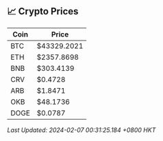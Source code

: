 ## 📈 Crypto Prices

| Coin | Price |
| ---- | ----- |
| BTC | $43329.2021 |
| ETH | $2357.8698 |
| BNB | $303.4139 |
| CRV | $0.4728 |
| ARB | $1.8471 |
| OKB | $48.1736 |
| DOGE | $0.0787 |

_Last Updated: 2024-02-07 00:31:25.184 +0800 HKT_